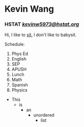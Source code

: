 # __Kevin Wang__

### HSTAT *kevinw5973@hstat.org*

Hi, I like to [sit.](https://www.google.com/search?q=chair+image&oq=chair+image&aqs=chrome..69i57.1255j0j1&sourceid=chrome&ie=UTF-8)
I don't like to babysit.

Schedule:
1. Phys Ed
2. English
3. SEP
4. APUSH
5. Lunch
6. Math
7. Spanish
8. Physics


* This
    * is
        * an
            * unordered
                * list

